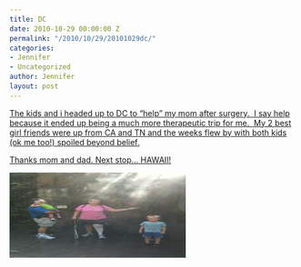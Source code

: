 ```yaml
---
title: DC
date: 2010-10-29 00:00:00 Z
permalink: "/2010/10/29/20101029dc/"
categories:
- Jennifer
- Uncategorized
author: Jennifer
layout: post
---
```


[The kids and i headed up to DC to &#8220;help&#8221; my mom after surgery.  I say help because it ended up being a much more therapeutic trip for me.  My 2 best girl friends were up from CA and TN and the weeks flew by with both kids (ok me too!) spoiled beyond belief.](http://www.flickr.com/photos/jenniferandJennifers_photos/sets/72157624984962247/)

[Thanks mom and dad. Next stop&#8230; HAWAII!](http://www.flickr.com/photos/jenniferandJennifers_photos/sets/72157624984962247/)

[<img title="IMG_0156" height="150" alt="" width="310" class="alignnone size-thumbnail wp-image-897" src="/assets/images/DC/1288361802000-missing.jpg" />](http://www.flickr.com/photos/jenniferandJennifers_photos/sets/72157624984962247/)
